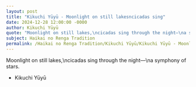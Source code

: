 ```yaml
---
layout: post
title: "Kikuchi Yūyū - Moonlight on still lakesncicadas sing"
date: 2024-12-28 12:00:00 -0000
author: Kikuchi Yūyū
quote: "Moonlight on still lakes,\ncicadas sing through the night—\na symphony of stars."
subject: Haikai no Renga Tradition
permalink: /Haikai no Renga Tradition/Kikuchi Yūyū/Kikuchi Yūyū - Moonlight on still lakesncicadas sing
---
```


Moonlight on still lakes,\ncicadas sing through the night—\na symphony of stars.

- Kikuchi Yūyū
